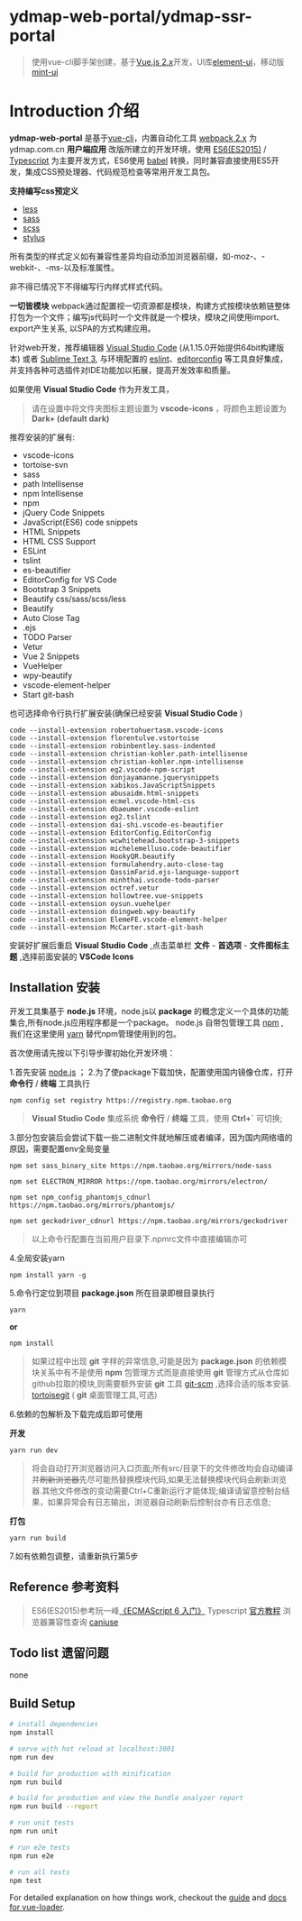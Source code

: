 # ydmap-web-portal/ydmap-ssr-portal

> 使用vue-cli脚手架创建，基于[Vue.js 2.x](https://cn.vuejs.org)开发，UI库[element-ui](http://element.eleme.io)，移动版[mint-ui](http://mint-ui.github.io/docs/#/zh-cn2)

# Introduction 介绍

**ydmap-web-portal** 是基于[vue-cli](https://github.com/vuejs/vue-cli)，内置自动化工具 [webpack 2.x](http://webpack.github.io/) 为ydmap.com.cn **用户端应用** 改版所建立的开发环境，使用 [ES6(ES2015)](http://www.ecma-international.org/ecma-262/6.0/) / [Typescript](http://www.typescriptlang.org/) 为主要开发方式，ES6使用 [babel](http://babeljs.io/) 转换，同时兼容直接使用ES5开发，集成CSS预处理器、代码规范检查等常用开发工具包。

**支持编写css预定义**
- [less](http://lesscss.org/)
- [sass](http://sass-lang.com/)
- [scss](http://sass-lang.com/)
- [stylus](http://stylus-lang.com/)

所有类型的样式定义如有兼容性差异均自动添加浏览器前缀，如-moz-、-webkit-、-ms-以及标准属性。

非不得已情况下不得编写行内样式样式代码。

**一切皆模块**
webpack通过配置视一切资源都是模块，构建方式按模块依赖链整体打包为一个文件；编写js代码时一个文件就是一个模块，模块之间使用import、export产生关系, 以SPA的方式构建应用。

针对web开发，推荐编辑器 [Visual Studio Code](https://code.visualstudio.com/) (从1.15.0开始提供64bit构建版本) 或者 [Sublime Text 3](http://www.sublimetext.com/3), 与环境配置的 [eslint](http://eslint.org/)、[editorconfig](http://editorconfig.org/) 等工具良好集成，并支持各种可选插件对IDE功能加以拓展，提高开发效率和质量。

如果使用 **Visual Studio Code** 作为开发工具，
> 请在设置中将文件夹图标主题设置为 **vscode-icons** ，将颜色主题设置为 **Dark+ (default dark)**

推荐安装的扩展有:
- vscode-icons
- tortoise-svn
- sass
- path Intellisense
- npm Intellisense
- npm
- jQuery Code Snippets
- JavaScript(ES6) code snippets
- HTML Snippets
- HTML CSS Support
- ESLint
- tslint
- es-beautifier
- EditorConfig for VS Code
- Bootstrap 3 Snippets
- Beautify css/sass/scss/less
- Beautify
- Auto Close Tag
- .ejs
- TODO Parser
- Vetur
- Vue 2 Snippets
- VueHelper
- wpy-beautify
- vscode-element-helper
- Start git-bash

也可选择命令行执行扩展安装(确保已经安装 **Visual Studio Code** )
```
code --install-extension robertohuertasm.vscode-icons
code --install-extension florentulve.vstortoise
code --install-extension robinbentley.sass-indented
code --install-extension christian-kohler.path-intellisense
code --install-extension christian-kohler.npm-intellisense
code --install-extension eg2.vscode-npm-script
code --install-extension donjayamanne.jquerysnippets
code --install-extension xabikos.JavaScriptSnippets
code --install-extension abusaidm.html-snippets
code --install-extension ecmel.vscode-html-css
code --install-extension dbaeumer.vscode-eslint
code --install-extension eg2.tslint
code --install-extension dai-shi.vscode-es-beautifier
code --install-extension EditorConfig.EditorConfig
code --install-extension wcwhitehead.bootstrap-3-snippets
code --install-extension michelemelluso.code-beautifier
code --install-extension HookyQR.beautify
code --install-extension formulahendry.auto-close-tag
code --install-extension QassimFarid.ejs-language-support
code --install-extension minhthai.vscode-todo-parser
code --install-extension octref.vetur
code --install-extension hollowtree.vue-snippets
code --install-extension oysun.vuehelper
code --install-extension doingweb.wpy-beautify
code --install-extension ElemeFE.vscode-element-helper
code --install-extension McCarter.start-git-bash
```

安装好扩展后重启 **Visual Studio Code** ,点击菜单栏 **文件** - **首选项** - **文件图标主题** ,选择前面安装的 **VSCode Icons**

## Installation 安装

开发工具集基于 **node.js** 环境，node.js以 **package** 的概念定义一个具体的功能集合,所有node.js应用程序都是一个package。
node.js 自带包管理工具 [npm](https://www.npmjs.com/) , 我们在这里使用 [yarn](https://yarnpkg.com) 替代npm管理使用到的包。

首次使用请先按以下引导步骤初始化开发环境：

1.首先安装 [node.js](https://nodejs.org) ；
2.为了使package下载加快，配置使用国内镜像仓库，打开 **命令行** / **终端** 工具执行
```
npm config set registry https://registry.npm.taobao.org
```
> **Visual Studio Code** 集成系统 **命令行** / **终端** 工具，使用 **Ctrl+`** 可切换;

3.部分包安装后会尝试下载一些二进制文件就地解压或者编译，因为国内网络墙的原因，需要配置env全局变量
```
npm set sass_binary_site https://npm.taobao.org/mirrors/node-sass
```
```
npm set ELECTRON_MIRROR https://npm.taobao.org/mirrors/electron/
```
```
npm set npm_config_phantomjs_cdnurl https://npm.taobao.org/mirrors/phantomjs/
```
```
npm set geckodriver_cdnurl https://npm.taobao.org/mirrors/geckodriver
```
>以上命令行配置在当前用户目录下.npmrc文件中直接编辑亦可

4.全局安装yarn
```
npm install yarn -g
```
5.命令行定位到项目 **package.json** 所在目录即根目录执行
```
yarn
```
**or**
```
npm install
```

>如果过程中出现 **git** 字样的异常信息,可能是因为 **package.json** 的依赖模块关系中有不是使用 **npm** 包管理方式而是直接使用 **git** 管理方式从仓库如github拉取的模块,则需要额外安装 **git** 工具 [git-scm](https://git-scm.com/) ,选择合适的版本安装. [tortoisegit](https://tortoisegit.org/) ( **git** 桌面管理工具,可选)

6.依赖的包解析及下载完成后即可使用

**开发**
```
yarn run dev
```
>将会自动打开浏览器访问入口页面;所有src/目录下的文件修改均会自动编译并~~刷新浏览器~~先尽可能热替换模块代码,如果无法替换模块代码会刷新浏览器.其他文件修改的变动需要Ctrl+C重新运行才能体现;编译请留意控制台结果，如果异常会有日志输出，浏览器自动刷新后控制台亦有日志信息;

**打包**
```
yarn run build
```

7.如有依赖包调整，请重新执行第5步

## Reference 参考资料

>ES6(ES2015)参考阮一峰[《ECMAScript 6 入门》](http://es6.ruanyifeng.com/)
>Typescript [官方教程](http://www.typescriptlang.org/docs/tutorial.html)
>浏览器兼容性查询 [caniuse](http://caniuse.com/)

## Todo list 遗留问题

none

## Build Setup

``` bash
# install dependencies
npm install

# serve with hot reload at localhost:3001
npm run dev

# build for production with minification
npm run build

# build for production and view the bundle analyzer report
npm run build --report

# run unit tests
npm run unit

# run e2e tests
npm run e2e

# run all tests
npm test
```

For detailed explanation on how things work, checkout the [guide](http://vuejs-templates.github.io/webpack/) and [docs for vue-loader](http://vuejs.github.io/vue-loader).
